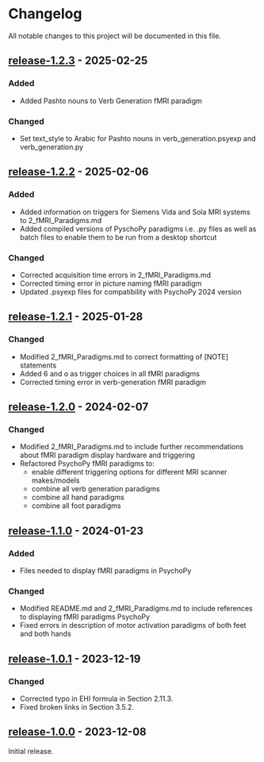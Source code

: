 # Changelog

All notable changes to this project will be documented in this file.

## [release-1.2.3](https://github.com/SWastling/fmri_and_tractography/tree/release-1.2.3) - 2025-02-25

### Added
- Added Pashto nouns to Verb Generation fMRI paradigm

### Changed
- Set text_style to Arabic for Pashto nouns in verb_generation.psyexp and verb_generation.py

## [release-1.2.2](https://github.com/SWastling/fmri_and_tractography/tree/release-1.2.2) - 2025-02-06

### Added
- Added information on triggers for Siemens Vida and Sola MRI systems to 2_fMRI_Paradigms.md
- Added compiled versions of PyschoPy paradigms i.e. .py files as well as batch files to enable them to be run from a desktop shortcut

### Changed
- Corrected acquisition time errors in 2_fMRI_Paradigms.md
- Corrected timing error in picture naming fMRI paradigm
- Updated .psyexp files for compatibility with PsychoPy 2024 version

## [release-1.2.1](https://github.com/SWastling/fmri_and_tractography/tree/release-1.2.1) - 2025-01-28

### Changed
- Modified 2_fMRI_Paradigms.md to correct formatting of [NOTE] statements
- Added 6 and o as trigger choices in all fMRI paradigms
- Corrected timing error in verb-generation fMRI paradigm

## [release-1.2.0](https://github.com/SWastling/fmri_and_tractography/tree/release-1.2.0) - 2024-02-07

### Changed
- Modified 2_fMRI_Paradigms.md to include further recommendations about fMRI paradigm display hardware and triggering 
- Refactored PsychoPy fMRI paradigms to: 
  - enable different triggering options for different MRI scanner makes/models
  - combine all verb generation paradigms
  - combine all hand paradigms
  - combine all foot paradigms
  
## [release-1.1.0](https://github.com/SWastling/fmri_and_tractography/tree/release-1.1.0) - 2024-01-23
### Added
- Files needed to display fMRI paradigms in PsychoPy

### Changed
- Modified README.md and 2_fMRI_Paradigms.md to include references to displaying fMRI paradigms PsychoPy 
- Fixed errors in description of motor activation paradigms of both feet and both hands


## [release-1.0.1](https://github.com/SWastling/fmri_and_tractography/tree/release-1.0.1) - 2023-12-19
### Changed
- Corrected typo in EHI formula in Section 2.11.3. 
- Fixed broken links in Section 3.5.2.

## [release-1.0.0](https://github.com/SWastling/fmri_and_tractography/tree/release-1.0.0) - 2023-12-08

Initial release. 
